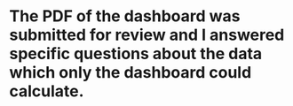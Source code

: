 # The PDF of the dashboard was submitted for review and I answered specific questions about the data which only the dashboard could calculate.
